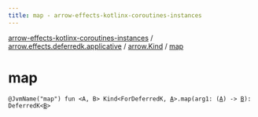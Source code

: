```yaml
---
title: map - arrow-effects-kotlinx-coroutines-instances
---
```


[arrow-effects-kotlinx-coroutines-instances](../../index.html) / [arrow.effects.deferredk.applicative](../index.html) / [arrow.Kind](index.html) / [map](./map.html)

# map

`@JvmName("map") fun <A, B> Kind<ForDeferredK, `[`A`](map.html#A)`>.map(arg1: (`[`A`](map.html#A)`) -> `[`B`](map.html#B)`): DeferredK<`[`B`](map.html#B)`>`